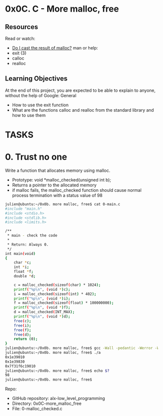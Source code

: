# 0x0C. C - More malloc, free
## Resources
Read or watch:
   * [Do I cast the result of malloc?](https://intranet.alxswe.com/rltoken/uKhvfzpF3v8Be10NCZlQtA)
man or help:
   * exit (3)
   * calloc
   * realloc

## Learning Objectives
At the end of this project, you are expected to be able to explain to anyone, without the help of Google:
General

   * How to use the exit function
   * What are the functions calloc and realloc from the standard library and how to use them

# TASKS
# 0. Trust no one 
Write a function that allocates memory using malloc.

   * Prototype: void *malloc_checked(unsigned int b);
   * Returns a pointer to the allocated memory
   * if malloc fails, the malloc_checked function should cause normal process termination with a status value of 98
```bash
julien@ubuntu:~/0x0b. more malloc, free$ cat 0-main.c
#include "main.h"
#include <stdio.h>
#include <stdlib.h>
#include <limits.h>

/**
 * main - check the code
 *
 * Return: Always 0.
 */
int main(void)
{
    char *c;
    int *i;
    float *f;
    double *d;

    c = malloc_checked(sizeof(char) * 1024);
    printf("%p\n", (void *)c);
    i = malloc_checked(sizeof(int) * 402);
    printf("%p\n", (void *)i);
    f = malloc_checked(sizeof(float) * 100000000);
    printf("%p\n", (void *)f);
    d = malloc_checked(INT_MAX);
    printf("%p\n", (void *)d);
    free(c);
    free(i);
    free(f);
    free(d);
    return (0);
}
julien@ubuntu:~/0x0b. more malloc, free$ gcc -Wall -pedantic -Werror -Wextra -std=gnu89 0-main.c 0-malloc_checked.c -o a
julien@ubuntu:~/0x0b. more malloc, free$ ./a 
0x1e39010
0x1e39830
0x7f31f6c19010
julien@ubuntu:~/0x0b. more malloc, free$ echo $?
98
julien@ubuntu:~/0x0b. more malloc, free$ 
```
Repo:
   * GitHub repository: alx-low_level_programming
   * Directory: 0x0C-more_malloc_free
   * File: 0-malloc_checked.c



